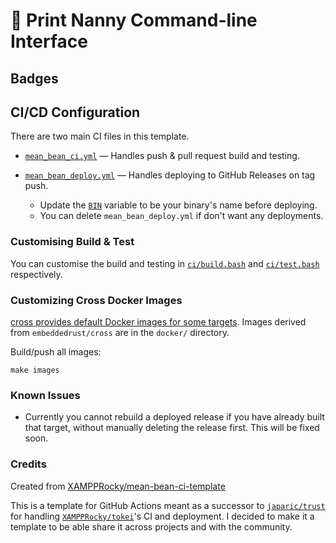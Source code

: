 # 🦀 Print Nanny Command-line Interface

## Badges

## CI/CD Configuration

There are two main CI files in this template.

- [`mean_bean_ci.yml`](./.github/workflows/mean_bean_ci.yml) — Handles push & pull request build and testing.
- [`mean_bean_deploy.yml`](./.github/workflows/mean_bean_deploy.yml) — Handles deploying to GitHub Releases on tag push.

  - Update the [`BIN`](https://github.com/XAMPPRocky/mean-bean-ci-template/blob/master/.github/workflows/mean_bean_deploy.yml#L10) variable to be your binary's name before deploying.
  - You can delete `mean_bean_deploy.yml` if don't want any deployments.

### Customising Build & Test
You can customise the build and testing in [`ci/build.bash`](./ci/build.bash) and [`ci/test.bash`](./ci/test.bash)
respectively.

### Customizing Cross Docker Images

[cross provides default Docker images for some targets](https://github.com/rust-embedded/cross/blob/master/README.md#custom-docker-images). Images derived from `embeddedrust/cross` are in the `docker/` directory.

Build/push all images:
```
make images
```

### Known Issues

- Currently you cannot rebuild a deployed release if you have already built that target, without manually deleting the release first. This will be fixed soon.


### Credits

Created from [XAMPPRocky/mean-bean-ci-template](https://github.com/XAMPPRocky/mean-bean-ci-template)

This is a template for GitHub Actions meant as a successor to [`japaric/trust`](https://github.com/japaric/trust)
for handling [`XAMPPRocky/tokei`](https://github.com/XAMPPRocky/tokei)'s CI and
deployment. I decided to make it a template to be able share it across
projects and with the community.
